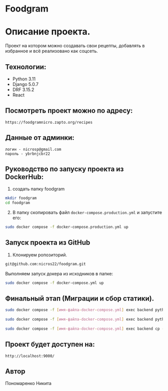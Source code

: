 # Foodgram 
 
# Описание проекта. 
 
Проект на котором можно создавать свои рецепты, добавлять в избранное и всё реализовано как соцсеть. 
 
## Технологии: 
 
- Python 3.11
- Django 5.0.7
- DRF 3.15.2
- React 
 
## Посмотреть проект можно по адресу: 
 
``` 
https://foodgramnicro.zapto.org/recipes 
``` 
 
## Данные от админки: 
 
``` 
логин - nicrosp@gmail.com 
пароль - ybrbnjcbr22 
``` 
 
## Руководство по запуску проекта из DockerHub: 
 
1. создать папку foodgram 
 
```bash 
mkdir foodgram 
cd foodgram 
``` 
 
2. В папку скопировать файл `docker-compose.production.yml` и запустите его: 
 
```bash 
sudo docker compose -f docker-compose.production.yml up 
``` 
 
## Запуск проекта из GitHub 
 
1. Клонируем ропозиторий. 
 
```bash  
git@github.com:nicros22/foodgram.git 
``` 
 
Выполняем запуск докера из исходников в папке: 
 
```bash 
sudo docker compose -f docker-compose.yml up 
``` 
 
## Финальный этап (Миграции и сбор статики). 
 
```bash 
sudo docker compose -f [имя-файла-docker-compose.yml] exec backend python manage.py migrate 
 
sudo docker compose -f [имя-файла-docker-compose.yml] exec backend python manage.py collectstatic 
 
sudo docker compose -f [имя-файла-docker-compose.yml] exec backend cp -r /app/collected_static/. /static/static/ 
``` 
 
## Проект будет доступен на: 
 
``` 
http://localhost:9000/ 
``` 
 
## Автор 
 
Пономаренко Никита 
